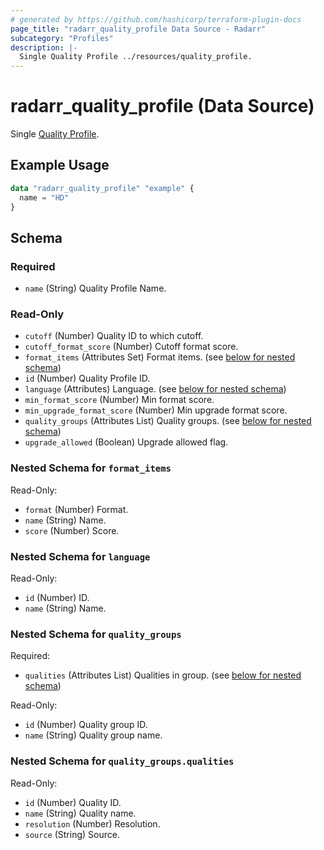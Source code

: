 ```yaml
---
# generated by https://github.com/hashicorp/terraform-plugin-docs
page_title: "radarr_quality_profile Data Source - Radarr"
subcategory: "Profiles"
description: |-
  Single Quality Profile ../resources/quality_profile.
---
```


# radarr_quality_profile (Data Source)

<!-- subcategory:Profiles -->
Single [Quality Profile](../resources/quality_profile).

## Example Usage

```terraform
data "radarr_quality_profile" "example" {
  name = "HD"
}
```

<!-- schema generated by tfplugindocs -->
## Schema

### Required

- `name` (String) Quality Profile Name.

### Read-Only

- `cutoff` (Number) Quality ID to which cutoff.
- `cutoff_format_score` (Number) Cutoff format score.
- `format_items` (Attributes Set) Format items. (see [below for nested schema](#nestedatt--format_items))
- `id` (Number) Quality Profile ID.
- `language` (Attributes) Language. (see [below for nested schema](#nestedatt--language))
- `min_format_score` (Number) Min format score.
- `min_upgrade_format_score` (Number) Min upgrade format score.
- `quality_groups` (Attributes List) Quality groups. (see [below for nested schema](#nestedatt--quality_groups))
- `upgrade_allowed` (Boolean) Upgrade allowed flag.

<a id="nestedatt--format_items"></a>
### Nested Schema for `format_items`

Read-Only:

- `format` (Number) Format.
- `name` (String) Name.
- `score` (Number) Score.


<a id="nestedatt--language"></a>
### Nested Schema for `language`

Read-Only:

- `id` (Number) ID.
- `name` (String) Name.


<a id="nestedatt--quality_groups"></a>
### Nested Schema for `quality_groups`

Required:

- `qualities` (Attributes List) Qualities in group. (see [below for nested schema](#nestedatt--quality_groups--qualities))

Read-Only:

- `id` (Number) Quality group ID.
- `name` (String) Quality group name.

<a id="nestedatt--quality_groups--qualities"></a>
### Nested Schema for `quality_groups.qualities`

Read-Only:

- `id` (Number) Quality ID.
- `name` (String) Quality name.
- `resolution` (Number) Resolution.
- `source` (String) Source.
